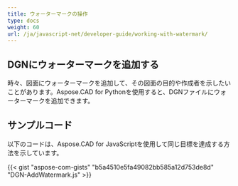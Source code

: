 ```yaml
---
title: ウォーターマークの操作
type: docs
weight: 60
url: /ja/javascript-net/developer-guide/working-with-watermark/
---
```


## **DGNにウォーターマークを追加する**

時々、図面にウォーターマークを追加して、その図面の目的や作成者を示したいことがあります。Aspose.CAD for Pythonを使用すると、DGNファイルにウォーターマークを追加できます。

## サンプルコード

以下のコードは、Aspose.CAD for JavaScriptを使用して同じ目標を達成する方法を示しています。

{{< gist "aspose-com-gists" "b5a4510e5fa49082bb585a12d753de8d" "DGN-AddWatermark.js" >}}
